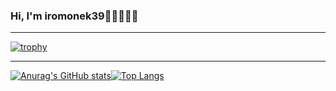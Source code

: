 ### Hi, I'm iromonek39👋🏻🧑🏻‍💻

***

<!--
**iromonek39/iromonek39** is a ✨ _special_ ✨ repository because its `README.md` (this file) appears on your GitHub profile.
Here are some ideas to get you started:
- 🔭 I’m currently working on ...
- 🌱 I’m currently learning ...
- 👯 I’m looking to collaborate on ...
- 🤔 I’m looking for help with ...
- 💬 Ask me about ...
- 📫 How to reach me: ...
- 😄 Pronouns: ...
- ⚡ Fun fact: ...
-->
[![trophy](https://github-profile-trophy.vercel.app/?username=iromonek39&row=1)](https://github.com/ryo-ma/github-profile-trophy)
***
[![Anurag's GitHub stats](https://github-readme-stats.vercel.app/api?username=iromonek39&show_icons=true)](https://github.com/anuraghazra/github-readme-stats)[![Top Langs](https://github-readme-stats.vercel.app/api/top-langs/?username=iromonek39&layout=compact)](https://github.com/anuraghazra/github-readme-stats)
